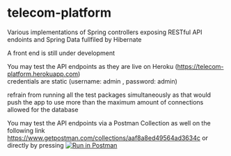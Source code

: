 # telecom-platform<br>
Various implementations of Spring controllers exposing RESTful API endoints and Spring Data fullfiled by Hibernate<br>

A front end is still under development<br>

You may test the API endpoints as they are live on Heroku (https://telecom-platform.herokuapp.com)<br>
credentials are static (username: admin , password: admin)<br>

refrain from running all the test packages simultaneously as that would push the app to use more than the maximum amount of connections allowed for the database

You may test the API endpoints via a Postman Collection as well on the following link<br>
https://www.getpostman.com/collections/aaf8a8ed49564ad3634c
or directly by pressing    [![Run in Postman](https://run.pstmn.io/button.svg)](https://app.getpostman.com/run-collection/aaf8a8ed49564ad3634c)


